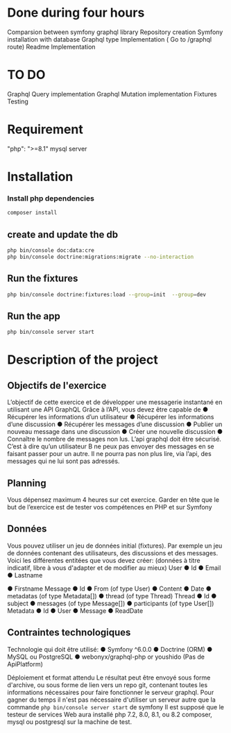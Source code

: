 # Done during four hours

Comparsion between symfony graphql library
Repository creation
Symfony installation with database
Graphql type Implementation ( Go to /graphql route)
Readme Implementation

# TO DO

Graphql Query implementation
Graphql Mutation implementation
Fixtures
Testing


# Requirement

"php": ">=8.1"
mysql server 

# Installation 

### Install php dependencies

```bash
composer install
```

## create and update the db
```bash
php bin/console doc:data:cre
php bin/console doctrine:migrations:migrate --no-interaction
```

## Run the fixtures
```bash
php bin/console doctrine:fixtures:load --group=init  --group=dev
```


## Run the app
```bash
php bin/console server start
```




# Description of the project
## Objectifs de l'exercice
L’objectif de cette exercice et de développer une messagerie instantané en utilisant une API
GraphQL
Grâce à l’API, vous devez être capable de
● Récupérer les informations d’un utilisateur
● Récupérer les informations d’une discussion
● Récupérer les messages d’une discussion
● Publier un nouveau message dans une discussion
● Créer une nouvelle discussion
● Connaître le nombre de messages non lus.
L’api graphql doit être sécurisé. C’est à dire qu’un utilisateur B ne peux pas envoyer des messages en
se faisant passer pour un autre. Il ne pourra pas non plus lire, via l’api, des messages qui ne lui sont
pas adressés.

## Planning
Vous dépensez maximum 4 heures sur cet exercice. Garder en tête que le but de l’exercice est de tester
vos compétences en PHP et sur Symfony

## Données
Vous pouvez utiliser un jeu de données initial (fixtures). Par exemple un jeu de données contenant des
utilisateurs, des discussions et des messages.
Voici les différentes entitées que vous devez créer: (données à titre indicatif, libre à vous d'adapter et
de modifier au mieux)
User
● Id
● Email
● Lastname

● Firstname
Message
● Id
● From (of type User)
● Content
● Date
● metadatas (of type Metadata[])
● thread (of type Thread)
Thread
● Id
● subject
● messages (of type Message[])
● participants (of type User[])
Metadata
● Id
● User
● Message
● ReadDate

## Contraintes technologiques
Technologie qui doit être utilisé:
● Symfony ^6.0.0
● Doctrine (ORM)
● MySQL ou PostgreSQL
● webonyx/graphql-php or youshido (Pas de ApiPlatform)

Déploiement et format attendu
Le résultat peut être envoyé sous forme d'archive, ou sous forme de lien vers un repo git, contenant
toutes les informations nécessaires pour faire fonctionner le serveur graphql.
Pour gagner du temps il n'est pas nécessaire d'utiliser un serveur autre que la commande `php
bin/console server start` de symfony
Il est supposé que le testeur de services Web aura installé php 7.2, 8.0, 8.1, ou 8.2 composer, mysql ou
postgresql sur la machine de test.